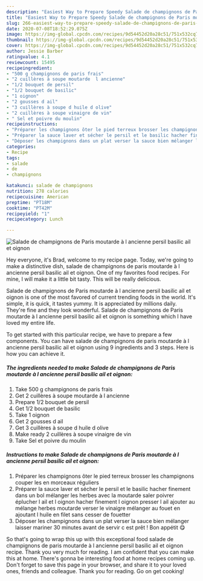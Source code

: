 ```yaml
---
description: "Easiest Way to Prepare Speedy Salade de champignons de Paris moutarde à l ancienne persil basilic ail et oignon"
title: "Easiest Way to Prepare Speedy Salade de champignons de Paris moutarde à l ancienne persil basilic ail et oignon"
slug: 266-easiest-way-to-prepare-speedy-salade-de-champignons-de-paris-moutarde-a-l-ancienne-persil-basilic-ail-et-oignon
date: 2020-07-08T18:52:29.075Z
image: https://img-global.cpcdn.com/recipes/9d54452d20a28c51/751x532cq70/salade-de-champignons-de-paris-moutarde-a-l-ancienne-persil-basilic-ail-et-oignon-photo-principale-de-la-recette.jpg
thumbnail: https://img-global.cpcdn.com/recipes/9d54452d20a28c51/751x532cq70/salade-de-champignons-de-paris-moutarde-a-l-ancienne-persil-basilic-ail-et-oignon-photo-principale-de-la-recette.jpg
cover: https://img-global.cpcdn.com/recipes/9d54452d20a28c51/751x532cq70/salade-de-champignons-de-paris-moutarde-a-l-ancienne-persil-basilic-ail-et-oignon-photo-principale-de-la-recette.jpg
author: Jessie Barber
ratingvalue: 4.1
reviewcount: 15495
recipeingredient:
- "500 g champignons de paris frais"
- "2 cuillères à soupe moutarde  l ancienne"
- "1/2 bouquet de persil"
- "1/2 bouquet de basilic"
- "1 oignon"
- "2 gousses d ail"
- "3 cuillères à soupe d huile d olive"
- "2 cuillères à soupe vinaigre de vin"
- " Sel et poivre du moulin"
recipeinstructions:
- "Préparer les champignons ôter le pied terreux brosser les champignons couper les en morceaux réguliers"
- "Préparer la sauce laver et sécher le persil et le basilic hacher finement dans un bol mélanger les herbes avec la moutarde saler poivrer éplucher l ail et l oignon hacher finement l oignon presser l ail ajouter au mélange herbes moutarde verser le vinaigre mélanger au fouet en ajoutant l huile en filet sans cesser de fouetter"
- "Déposer les champignons dans un plat verser la sauce bien mélanger laisser mariner 30 minutes avant de servir c est prêt ! Bon appétit 😋"
categories:
- Recipe
tags:
- salade
- de
- champignons

katakunci: salade de champignons 
nutrition: 278 calories
recipecuisine: American
preptime: "PT18M"
cooktime: "PT42M"
recipeyield: "1"
recipecategory: Lunch

---
```



![Salade de champignons de Paris moutarde à l ancienne persil basilic ail et oignon](https://img-global.cpcdn.com/recipes/9d54452d20a28c51/751x532cq70/salade-de-champignons-de-paris-moutarde-a-l-ancienne-persil-basilic-ail-et-oignon-photo-principale-de-la-recette.jpg)

Hey everyone, it's Brad, welcome to my recipe page. Today, we're going to make a distinctive dish, salade de champignons de paris moutarde à l ancienne persil basilic ail et oignon. One of my favorites food recipes. For mine, I will make it a little bit tasty. This will be really delicious.



Salade de champignons de Paris moutarde à l ancienne persil basilic ail et oignon is one of the most favored of current trending foods in the world. It's simple, it is quick, it tastes yummy. It is appreciated by millions daily. They're fine and they look wonderful. Salade de champignons de Paris moutarde à l ancienne persil basilic ail et oignon is something which I have loved my entire life.


To get started with this particular recipe, we have to prepare a few components. You can have salade de champignons de paris moutarde à l ancienne persil basilic ail et oignon using 9 ingredients and 3 steps. Here is how you can achieve it.

<!--inarticleads1-->

##### The ingredients needed to make Salade de champignons de Paris moutarde à l ancienne persil basilic ail et oignon:

1. Take 500 g champignons de paris frais
1. Get 2 cuillères à soupe moutarde à l ancienne
1. Prepare 1/2 bouquet de persil
1. Get 1/2 bouquet de basilic
1. Take 1 oignon
1. Get 2 gousses d ail
1. Get 3 cuillères à soupe d huile d olive
1. Make ready 2 cuillères à soupe vinaigre de vin
1. Take  Sel et poivre du moulin




<!--inarticleads2-->

##### Instructions to make Salade de champignons de Paris moutarde à l ancienne persil basilic ail et oignon:

1. Préparer les champignons ôter le pied terreux brosser les champignons couper les en morceaux réguliers
1. Préparer la sauce laver et sécher le persil et le basilic hacher finement dans un bol mélanger les herbes avec la moutarde saler poivrer éplucher l ail et l oignon hacher finement l oignon presser l ail ajouter au mélange herbes moutarde verser le vinaigre mélanger au fouet en ajoutant l huile en filet sans cesser de fouetter
1. Déposer les champignons dans un plat verser la sauce bien mélanger laisser mariner 30 minutes avant de servir c est prêt ! Bon appétit 😋




So that's going to wrap this up with this exceptional food salade de champignons de paris moutarde à l ancienne persil basilic ail et oignon recipe. Thank you very much for reading. I am confident that you can make this at home. There's gonna be interesting food at home recipes coming up. Don't forget to save this page in your browser, and share it to your loved ones, friends and colleague. Thank you for reading. Go on get cooking!
